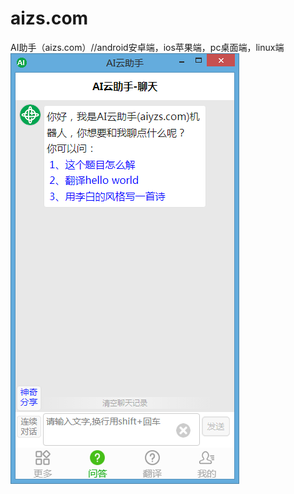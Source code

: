 # aizs.com
AI助手（aizs.com）//android安卓端，ios苹果端，pc桌面端，linux端
![图片描述](https://github.com/8lib/aizs.com/blob/main/static/img/logo.png)